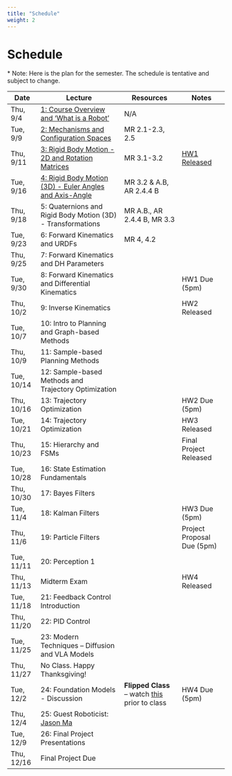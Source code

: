 ```yaml
---
title: "Schedule"
weight: 2
---
```




# Schedule
\* Note: Here is the plan for the semester. The schedule is tentative and subject to change. 


| Date        | Lecture                                               | Resources | Notes                                 |
|-------------|--------------------------------------------------------|-----------|---------------------------------------|
| Thu, 9/4    | [1: Course Overview and ‘What is a Robot’](https://drive.google.com/file/d/1cmQ6--_u4iUSh1u46t5s-vApfe7XK76I/view?usp=sharing)              | N/A        |                                       |
| Tue, 9/9    | [2: Mechanisms and Configuration Spaces](https://drive.google.com/file/d/1yzPN53vMFrPtGckjmMJbU-0kcfkSHPmD/view?usp=sharing)                 | MR 2.1-2.3, 2.5          |                                      |
| Thu, 9/11   | [3: Rigid Body Motion - 2D and Rotation Matrices](https://drive.google.com/file/d/12n-BXSgS8zPDU64RCwD0Y4aY3XjkX4_T/view?usp=sharing)       | MR 3.1-3.2     | [HW1 Released](https://drive.google.com/file/d/1BTf7kb2NMIz5frHMignMo4uc3b7s1OjF/view?usp=sharing)                          |
| Tue, 9/16   | [4: Rigid Body Motion (3D) - Euler Angles and Axis-Angle](https://drive.google.com/file/d/1-dqlIbpwp52Ejw4dKoBxmobe7P56vIH9/view?usp=sharing) | MR 3.2 & A.B, AR 2.4.4 B   |                                  |
| Thu, 9/18   | 5: Quaternions and Rigid Body Motion (3D) - Transformations           | MR A.B., AR 2.4.4 B, MR 3.3           |                                       |
| Tue, 9/23   | 6: Forward Kinematics and URDFs               | MR 4, 4.2          |                                       |
| Thu, 9/25   | 7: Forward Kinematics and DH Parameters                                 |           |                                       |
| Tue, 9/30   | 8: Forward Kinematics and Differential Kinematics                       |           | HW1 Due (5pm)                         |
| Thu, 10/2   | 9: Inverse Kinematics                                 |           | HW2 Released                          |
| Tue, 10/7   | 10: Intro to Planning and Graph-based Methods         |           |                                       |
| Thu, 10/9   | 11: Sample-based Planning Methods                     |           |                                       |
| Tue, 10/14  | 12: Sample-based Methods and Trajectory Optimization  |           |                                       |
| Thu, 10/16  | 13: Trajectory Optimization                           |           | HW2 Due (5pm)                         |
| Tue, 10/21  | 14: Trajectory Optimization                           |           | HW3 Released                          |
| Thu, 10/23  | 15: Hierarchy and FSMs                                |           | Final Project Released                |
| Tue, 10/28  | 16: State Estimation Fundamentals                     |           |                                       |
| Thu, 10/30  | 17: Bayes Filters                                     |           |                                       |
| Tue, 11/4   | 18: Kalman Filters                                    |           | HW3 Due (5pm)                         |
| Thu, 11/6   | 19: Particle Filters                                  |           | Project Proposal Due (5pm)            |
| Tue, 11/11  | 20: Perception 1                                      |           |                                       |
| Thu, 11/13  | Midterm Exam                                          |           | HW4 Released                          |
| Tue, 11/18  | 21: Feedback Control Introduction                     |           |                                       |
| Thu, 11/20  | 22: PID Control                                       |           |                                       |
| Tue, 11/25  | 23: Modern Techniques – Diffusion and VLA Models      |           |                                       |
| Thu, 11/27  | No Class. Happy Thanksgiving!                         |           |                                       |
| Tue, 12/2   | 24: Foundation Models - Discussion                    | **Flipped Class** – watch <a href="https://shorturl.at/Kiexj">this</a> prior to class          | HW4 Due (5pm)                              |
| Thu, 12/4   | 25: Guest Roboticist: [Jason Ma](https://jasonma2016.github.io/)                           |           |                                       |
| Tue, 12/9   | 26: Final Project Presentations                       |           |                                       |
| Thu, 12/16  | Final Project Due                                     |           |                                       |
